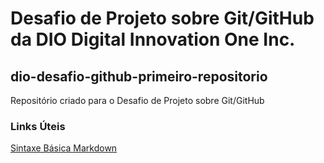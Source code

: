 # Desafio de Projeto sobre Git/GitHub da DIO Digital Innovation One Inc.

## dio-desafio-github-primeiro-repositorio

Repositório criado para o Desafio de Projeto sobre Git/GitHub

### Links Úteis
[Sintaxe Básica Markdown](https://www.markdownguide.org/basic-syntax/)

